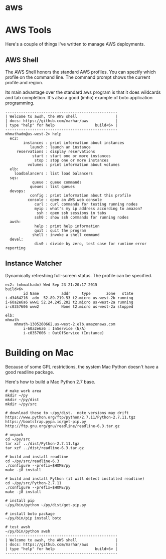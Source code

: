 # aws

AWS Tools
========

Here's a couple of things I've written to manage AWS deployments.

AWS Shell
---------

The AWS Shell honors the standard AWS profiles.  You can specify which profile on the command line.  The command prompt shows the current profile and region.

Its main advantage over the standard aws program is that it does wildcards and tab completion.  It's also a good (imho) example of boto application programming.

```
--------------------------------------------------
| Welcome to awsh, the AWS shell                 |
| docs: https://github.com/marhar/aws            |
| type "help" for help                  build<6> |
--------------------------------------------------
mhmathadm@us-west-2> help
  ec2:
        instances : print information about instances
           launch : launch an instance
     reservations : display reservations
            start : start one or more instances
             stop : stop one or more instances
          volumes : print information about volumes
  elb:
    loadbalancers : list load balancers
  sqs:
            queue : queue commands
           queues : list queues
  devops:
           config : print information about this profile
          console : open an AWS web console
             curl : curl commands for testing running nodes
             myip : what's my ip address according to amazon?
              ssh : open ssh sessions in tabs
             ssh0 : show ssh commands for running nodes
  awsh:
             help : print help information
             quit : quit the program
            shell : invoke a shell command
  devel:
             div0 : divide by zero, test case for runtime error reporting
```

Instance Watcher
----------------

Dynamically refreshing full-screen status.  The profile can be specified.

```
ec2: (mhmathadm) Wed Sep 23 21:20:17 2015                            build<6>
        id Name          addr     type       zone   state
i-d3464216  adm  52.89.219.53 t2.micro us-west-2b running
i-60a2e6a6 www1 52.24.245.202 t2.micro us-west-2a running
i-c0357606 www2          None t2.micro us-west-2a stopped

elb:
mhmath
    mhmath-1305260662.us-west-2.elb.amazonaws.com
        i-60a2e6a6 : InService (N/A)
        i-c0357606 : OutOfService (Instance)
```

Building on Mac
===============

Because of some GPL restrictions, the system Mac Python doesn't have
a good readline package.

Here's how to build a Mac Python 2.7 base.

```
# make work area
mkdir ~/py
mkdir ~/py/dist
mkdir ~/py/src

# download these to ~/py/dist.  note versions may drift
https://www.python.org/ftp/python/2.7.11/Python-2.7.11.tgz
https://bootstrap.pypa.io/get-pip.py
http://ftp.gnu.org/gnu/readline/readline-6.3.tar.gz

# unpack
cd ~/py/src
tar xzf ../dist/Python-2.7.11.tgz
tar xzf ../dist/readline-6.3.tar.gz

# build and install readline
cd ~/py/src/readline-6.3
./configure --prefix=$HOME/py
make -j8 install

# build and install Python (it will detect installed readline)
cd ~/py/src/Python-2.7.11
./configure --prefix=$HOME/py
make -j8 install

# install pip
~/py/bin/python ~/py/dist/get-pip.py

# install boto package
~/py/bin/pip install boto

# test awsh
~/py/bin/python awsh
--------------------------------------------------
| Welcome to awsh, the AWS shell                 |
| docs: https://github.com/marhar/aws            |
| type "help" for help                  build<6> |
--------------------------------------------------
```
